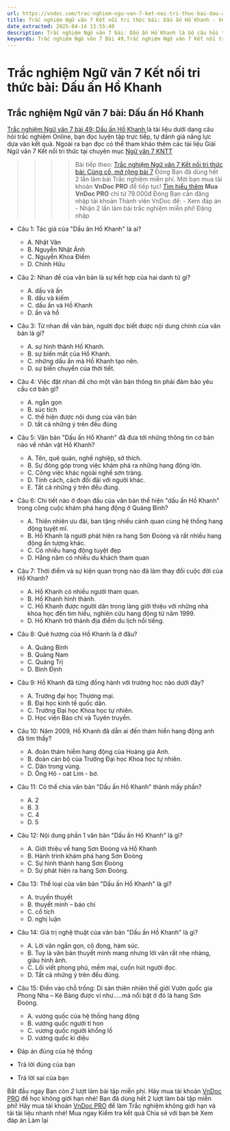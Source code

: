 ```yaml
---
url: https://vndoc.com/trac-nghiem-ngu-van-7-ket-noi-tri-thuc-bai-dau-an-ho-khanh-329494
title: Trắc nghiệm Ngữ văn 7 Kết nối tri thức bài: Dấu ấn Hồ Khanh - VnDoc.com
date_extracted: 2025-04-14 13:55:40
description: Trắc nghiệm Ngữ văn 7 bài: Dấu ấn Hồ Khanh là bộ câu hỏi trắc nghiệm khách quan liên quan đến nội dung trong chương trình Ngữ văn 7 Kết nối tri thức
keywords: Trắc nghiệm Ngữ văn 7 Bài 49,Trắc nghiệm Ngữ văn 7 Kết nối tri thức Bài 49,Trắc nghiệm văn 7 Kết nối tri thức,Trắc nghiệm Ngữ văn 7 Dấu ấn Hồ Khanh,Trắc nghiệm Ngữ văn 7 KNTT,Dấu ấn Hồ Khanh,Ngữ văn 7 KNTT,Ngữ văn 7 bài 49 kntt
---
```


# Trắc nghiệm Ngữ văn 7 Kết nối tri thức bài: Dấu ấn Hồ Khanh
## **Trắc nghiệm Ngữ văn 7 bài: Dấu ấn Hồ Khanh**
[Trắc nghiệm Ngữ văn 7 bài 49: Dấu ấn Hồ Khanh ](<https://vndoc.com/trac-nghiem-ngu-van-7-ket-noi-tri-thuc-bai-dau-an-ho-khanh-329494>)là tài liệu dưới dạng câu hỏi trắc nghiệm Online, bạn đọc luyện tập trực tiếp, tự đánh giá năng lực dựa vào kết quả. Ngoài ra bạn đọc có thể tham khảo thêm các tài liệu Giải Ngữ văn 7 Kết nối tri thức tại chuyên mục [Ngữ văn 7 KNTT](<https://vndoc.com/ngu-van-7-kntt-tap1>)
>>>> Bài tiếp theo: [Trắc nghiệm Ngữ văn 7 Kết nối tri thức bài: Củng cố, mở rộng bài 7](<https://vndoc.com/trac-nghiem-ngu-van-7-ket-noi-tri-thuc-bai-cung-co-mo-rong-bai-7-329495>)
Đóng
Bạn đã dùng hết 2 lần làm bài Trắc nghiệm miễn phí. Mời bạn mua tài khoản **VnDoc PRO** để tiếp tục\! [Tìm hiểu thêm](</pro>)
**Mua VnDoc PRO** chỉ từ 79.000đ
Đóng
Bạn cần đăng nhập tài khoản Thành viên VnDoc để:
\- Xem đáp án
\- Nhận 2 lần làm bài trắc nghiệm miễn phí\!
Đăng nhập 
  * Câu 1: Tác giả của "Dấu ân Hồ Khanh" là ai?
    * A. Nhật Văn
    * B. Nguyễn Nhật Ánh
    * C. Nguyễn Khoa Điềm
    * D. Chính Hữu
  * Câu 2: Nhan đề của văn bản là sự kết hợp của hai danh từ gì?
    * A. dấu và ấn
    * B. dấu và kiếm
    * C. dấu ấn và Hồ Khanh
    * D. ấn và hồ
  * Câu 3: Từ nhan đề văn bản, người đọc biết được nội dung chính của văn bản là gì?
    * A. sự hình thành Hồ Khanh.
    * B. sự biến mất của Hồ Khanh.
    * C. những dấu ấn mà Hồ Khanh tạo nên.
    * D. sự biến chuyển của thời tiết.
  * Câu 4: Việc đặt nhan đề cho một văn bản thông tin phải đảm bảo yêu cầu cơ bản gì?
    * A. ngắn gọn
    * B. súc tích
    * C. thể hiện được nội dung của văn bản
    * D. tất cả những ý trên đều đúng
  * Câu 5: Văn bản "Dấu ấn Hồ Khanh" đã đưa tới những thông tin cơ bản nào về nhân vật Hồ Khanh?
    * A. Tên, quê quán, nghề nghiệp, sở thích.
    * B. Sự đóng góp trong việc khám phá ra những hang động lớn.
    * C. Công việc khác ngoài nghề sơn tràng.
    * D. Tính cách, cách đối đãi với người khác.
    * E. Tất cả những ý trên đều đúng.
  * Câu 6: Chi tiết nào ở đoạn đầu của văn bản thể hiện "dấu ấn Hồ Khanh" trong công cuộc khám phá hang động ở Quảng Bình?
    * A. Thiên nhiên ưu đãi, ban tặng nhiều cảnh quan cùng hệ thống hang động tuyệt mĩ.
    * B. Hồ Khanh là người phát hiện ra hang Sơn Đoòng và rất nhiều hang động ấn tượng khác.
    * C. Có nhiều hang động tuyệt đẹp
    * D. Hằng năm có nhiều du khách tham quan
  * Câu 7: Thời điểm và sự kiện quan trọng nào đã làm thay đổi cuộc đời của Hồ Khanh?
    * A. Hồ Khanh có nhiều người tham quan.
    * B. Hồ Khanh hình thành.
    * C. Hồ Khanh được người dân trong làng giới thiệu với những nhà khoa học đến tìm hiểu, nghiên cứu hang động từ năm 1999.
    * D. Hồ Khanh trở thành địa điểm du lịch nổi tiếng.
  * Câu 8: Quê hương của Hồ Khanh là ở đâu?
    * A. Quảng Bình
    * B. Quảng Nam
    * C. Quảng Trị
    * D. Bình Định
  * Câu 9: Hồ Khanh đã từng đồng hành với trường học nào dưới đây?
    * A. Trường đại học Thương mại.
    * B. Đại học kinh tế quốc dân.
    * C. Trường Đại học Khoa học tự nhiên.
    * D. Học viện Báo chí và Tuyên truyền.
  * Câu 10: Năm 2009, Hồ Khanh đã dẫn ai đến thám hiển hang động anh đã tìm thấy?
    * A. đoàn thám hiểm hang động của Hoàng gia Anh.
    * B. đoàn cán bộ của Trường Đại học Khoa học tự nhiên.
    * C. Dân trong vùng.
    * D. Ông Hô - oát Lim - bơ.
  * Câu 11: Có thể chia văn bản "Dấu ấn Hồ Khanh" thành mấy phần?
    * A. 2
    * B. 3
    * C. 4
    * D. 5
  * Câu 12: Nội dung phần 1 văn bản "Dấu ấn Hồ Khanh" là gì?
    * A. Giới thiệu về hang Sơn Đoòng và Hồ Khanh
    * B. Hành trình khám phá hang Sơn Đoòng
    * C. Sự hình thành hang Sơn Đoòng
    * D. Sự phát hiện ra hang Sơn Đoòng.
  * Câu 13: Thể loại của văn bản "Dấu ấn Hồ Khanh" là gì?
    * A. truyền thuyết
    * B. thuyết minh – báo chí
    * C. cổ tích
    * D. nghị luận
  * Câu 14: Giá trị nghệ thuật của văn bản "Dấu ấn Hồ Khanh" là gì?
    * A. Lời văn ngắn gọn, cô đọng, hàm súc.
    * B. Tuy là văn bản thuyết minh mang nhưng lời văn rất nhẹ nhàng, giàu hình ảnh.
    * C. Lối viết phong phú, mềm mại, cuốn hút người đọc.
    * D. Tất cả những ý trên đều đúng.
  * Câu 15: Điền vào chỗ trống: Di sản thiên nhiên thế giới Vườn quốc gia Phong Nha – Kẻ Bàng được ví như.....mà nổi bật ở đó là hang Sơn Đoòng.
    * A. vương quốc của hệ thống hang động
    * B. vương quốc người tí hon
    * C. vương quốc người khổng lồ
    * D. vương quốc kì diệu

  * Đáp án đúng của hệ thống
  * Trả lời đúng của bạn
  * Trả lời sai của bạn

Bắt đầu ngay
Bạn còn _2_ lượt làm bài tập miễn phí. Hãy mua tài khoản [VnDoc PRO](</pro>) để học không giới hạn nhé\!  Bạn đã dùng hết 2 lượt làm bài tập miễn phí\! Hãy mua tài khoản [VnDoc PRO](</pro>) để làm Trắc nghiệm không giới hạn và tải tài liệu nhanh nhé\!  Mua ngay
Kiểm tra kết quả Chia sẻ với bạn bè Xem đáp án Làm lại
